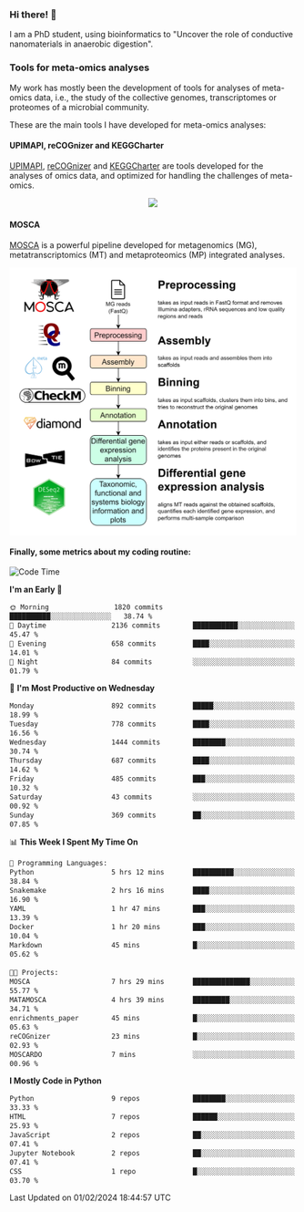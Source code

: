### Hi there! 👋

I am a PhD student, using bioinformatics to "Uncover the role of conductive nanomaterials in anaerobic digestion".

### Tools for meta-omics analyses

My work has mostly been the development of tools for analyses of meta-omics data, i.e., the study of the collective genomes, transcriptomes or proteomes of a microbial community.

These are the main tools I have developed for meta-omics analyses:

#### UPIMAPI, reCOGnizer and KEGGCharter

[UPIMAPI](https://github.com/iquasere/UPIMAPI), [reCOGnizer](https://github.com/iquasere/reCOGnizer) and [KEGGCharter](https://github.com/iquasere/KEGGCharter) are tools developed for the analyses of omics data, and optimized for handling the challenges of meta-omics.

<p align="center">
    <img src="assets/annotation_paper.png">
</p>

#### MOSCA

[MOSCA](https://github.com/iquasere/MOSCA) is a powerful pipeline developed for metagenomics (MG), metatranscriptomics (MT) and metaproteomics (MP) integrated analyses.

<p align="center">
    <img src="assets/mosca_workflow.png" align="center" width="700">
</p>


#### Finally, some metrics about my coding routine:

<!--START_SECTION:waka-->
![Code Time](http://img.shields.io/badge/Code%20Time-815%20hrs%2051%20mins-blue)

**I'm an Early 🐤** 

```text
🌞 Morning                1820 commits        ██████████░░░░░░░░░░░░░░░   38.74 % 
🌆 Daytime                2136 commits        ███████████░░░░░░░░░░░░░░   45.47 % 
🌃 Evening                658 commits         ████░░░░░░░░░░░░░░░░░░░░░   14.01 % 
🌙 Night                  84 commits          ░░░░░░░░░░░░░░░░░░░░░░░░░   01.79 % 
```
📅 **I'm Most Productive on Wednesday** 

```text
Monday                   892 commits         █████░░░░░░░░░░░░░░░░░░░░   18.99 % 
Tuesday                  778 commits         ████░░░░░░░░░░░░░░░░░░░░░   16.56 % 
Wednesday                1444 commits        ████████░░░░░░░░░░░░░░░░░   30.74 % 
Thursday                 687 commits         ████░░░░░░░░░░░░░░░░░░░░░   14.62 % 
Friday                   485 commits         ███░░░░░░░░░░░░░░░░░░░░░░   10.32 % 
Saturday                 43 commits          ░░░░░░░░░░░░░░░░░░░░░░░░░   00.92 % 
Sunday                   369 commits         ██░░░░░░░░░░░░░░░░░░░░░░░   07.85 % 
```


📊 **This Week I Spent My Time On** 

```text
💬 Programming Languages: 
Python                   5 hrs 12 mins       ██████████░░░░░░░░░░░░░░░   38.84 % 
Snakemake                2 hrs 16 mins       ████░░░░░░░░░░░░░░░░░░░░░   16.90 % 
YAML                     1 hr 47 mins        ███░░░░░░░░░░░░░░░░░░░░░░   13.39 % 
Docker                   1 hr 20 mins        ███░░░░░░░░░░░░░░░░░░░░░░   10.04 % 
Markdown                 45 mins             █░░░░░░░░░░░░░░░░░░░░░░░░   05.62 % 

🐱‍💻 Projects: 
MOSCA                    7 hrs 29 mins       ██████████████░░░░░░░░░░░   55.77 % 
MATAMOSCA                4 hrs 39 mins       █████████░░░░░░░░░░░░░░░░   34.71 % 
enrichments_paper        45 mins             █░░░░░░░░░░░░░░░░░░░░░░░░   05.63 % 
reCOGnizer               23 mins             █░░░░░░░░░░░░░░░░░░░░░░░░   02.93 % 
MOSCARDO                 7 mins              ░░░░░░░░░░░░░░░░░░░░░░░░░   00.96 % 
```

**I Mostly Code in Python** 

```text
Python                   9 repos             ████████░░░░░░░░░░░░░░░░░   33.33 % 
HTML                     7 repos             ██████░░░░░░░░░░░░░░░░░░░   25.93 % 
JavaScript               2 repos             ██░░░░░░░░░░░░░░░░░░░░░░░   07.41 % 
Jupyter Notebook         2 repos             ██░░░░░░░░░░░░░░░░░░░░░░░   07.41 % 
CSS                      1 repo              █░░░░░░░░░░░░░░░░░░░░░░░░   03.70 % 
```




 Last Updated on 01/02/2024 18:44:57 UTC
<!--END_SECTION:waka-->
